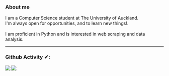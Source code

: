 ### About me
I am a Computer Science student at The University of Auckland.<br/>
I'm always open for opportunities, and to learn new things!.<br/>
<br/>
I am proficient in Python and is interested in web scraping and data analysis.<br/>

---

### Github Activity ✔:

<a href="https://github.com/chrisphamdev">
  <img align="left" src="https://github-readme-stats.vercel.app/api/top-langs/?username=chrisphamdev&theme=tokyonight" />
  </a>

<a href="https://github.com/chrisphamdev">
 <img align="center" src="https://github-readme-stats.vercel.app/api?username=chrisphamdev&show_icons=true&theme=tokyonight&line_height=27"/>
</a>

<br/>
<br/>
<br/>

